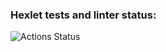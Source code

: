 ### Hexlet tests and linter status:
![Actions Status](https://github.com/H9ko/layout-designer-project-lvl2/workflows/hexlet-check/badge.svg)
